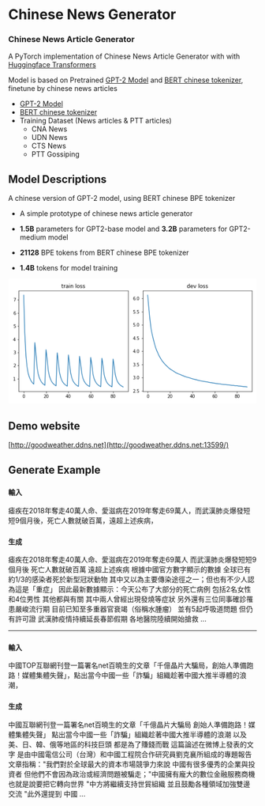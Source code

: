 # Chinese News Generator


<h3 id=2>Chinese News Article Generator</h3>

A PyTorch implementation of Chinese News Article Generator with with [Huggingface Transformers](https://github.com/huggingface/transformers)

Model is based on Pretrained [GPT-2 Model](https://github.com/openai/gpt-2) and [BERT chinese tokenizer](https://github.com/google-research/bert), finetune by chinese news articles

- [GPT-2 Model](https://github.com/openai/gpt-2)
- [BERT chinese tokenizer](https://github.com/google-research/bert)
- Training Dataset (News articles & PTT articles)
    - CNA News
    - UDN News
    - CTS News
    - PTT Gossiping

## Model Descriptions

 A chinese version of GPT-2 model, using BERT chinese BPE tokenizer

 - A simple prototype of chinese news article generator

 - **1.5B** parameters for GPT2-base model and **3.2B** parameters for GPT2-medium model

 - **21128** BPE tokens from BERT chinese BPE tokenizer

 - **1.4B** tokens for model training

 <center>

![loss curve](loss.png)

 </center>




## Demo website

[http://goodweather.ddns.net](http://goodweather.ddns.net:13599/)

## Generate Example

### `輸入`

瘧疾在2018年奪走40萬人命、愛滋病在2019年奪走69萬人，而武漢肺炎爆發短短9個月後，死亡人數就破百萬，遠超上述疾病，

### `生成`

瘧疾在2018年奪走40萬人命、愛滋病在2019年奪走69萬人 而武漢肺炎爆發短短9個月後 死亡人數就破百萬 遠超上述疾病 根據中國官方數字顯示的數據 全球已有約1/3的感染者死於新型冠狀動物 其中又以為主要傳染途徑之一；但也有不少人認為這是「重症」 因此最新數據顯示：今天公布了大部分的死亡病例 包括2名女性和4位男性 其他都與有關 其中兩人曾經出現發燒等症狀 另外還有三位同事確診罹患嚴峻流行期 目前已知至多重器官衰竭（俗稱水腫瘤） 並有5起呼吸道問題 但仍有許可證 武漢肺疫情持續延長春節假期 各地醫院陸續開始搶救 ...

-----

### `輸入`

中國TOP互聯網刊登一篇署名net百曉生的文章「千億晶片大騙局，創始人準備跑路！媒體集體失聲」，點出當今中國一些「詐騙」組織趁著中國大推半導體的浪潮，

### `生成`

中國互聯網刊登一篇署名net百曉生的文章「千億晶片大騙局 創始人準備跑路！媒體集體失聲」 點出當今中國一些「詐騙」組織趁著中國大推半導體的浪潮 以及美、日、韓、俄等地區的科技巨頭 都是為了賺錢而戰 這篇論述在微博上發表的文字 是由中國電信公司（台灣）和中國工程院合作研究員劉克襄所組成的專題報告 文章指稱："我們對於全球最大的資本市場競爭力來說 中國有很多優秀的企業與投資者 但他們不會因為政治或經濟問題被騙走；"中國擁有龐大的數位金融服務商機 也就是說要把它轉向世界 "中方將繼續支持世貿組織 並且鼓勵各種領域加強雙邊交流 "此外還提到 中國 ...


